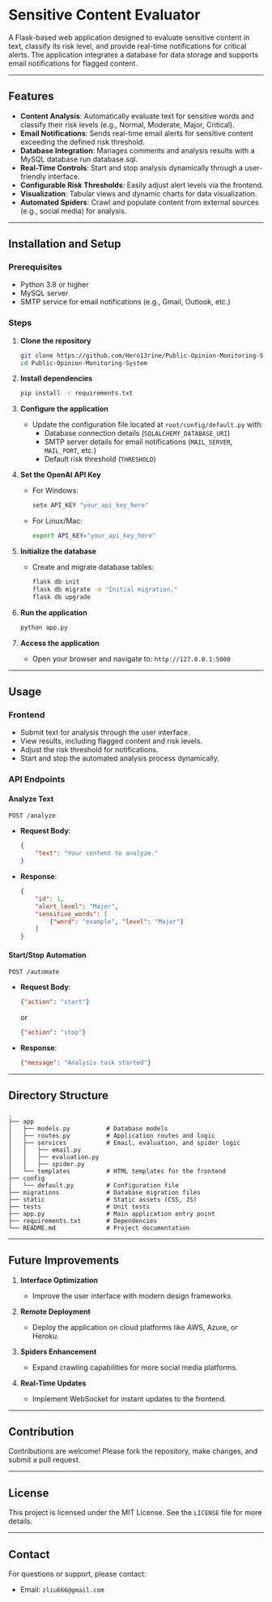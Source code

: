 # Sensitive Content Evaluator

A Flask-based web application designed to evaluate sensitive content in text, classify its risk level, and provide real-time notifications for critical alerts. The application integrates a database for data storage and supports email notifications for flagged content.

---

## Features

- **Content Analysis**: Automatically evaluate text for sensitive words and classify their risk levels (e.g., Normal, Moderate, Major, Critical).
- **Email Notifications**: Sends real-time email alerts for sensitive content exceeding the defined risk threshold.
- **Database Integration**: Manages comments and analysis results with a MySQL database run database.sql.
- **Real-Time Controls**: Start and stop analysis dynamically through a user-friendly interface.
- **Configurable Risk Thresholds**: Easily adjust alert levels via the frontend.
- **Visualization**: Tabular views and dynamic charts for data visualization.
- **Automated Spiders**: Crawl and populate content from external sources (e.g., social media) for analysis.

---

## Installation and Setup

### Prerequisites

- Python 3.8 or higher
- MySQL server
- SMTP service for email notifications (e.g., Gmail, Outlook, etc.)

### Steps

1. **Clone the repository**
   ```bash
   git clone https://github.com/Hero13rine/Public-Opinion-Monitoring-System.git
   cd Public-Opinion-Monitoring-System

   ```

2. **Install dependencies**
   ```bash
   pip install -r requirements.txt
   ```

3. **Configure the application**
   - Update the configuration file located at `root/config/default.py` with:
     - Database connection details (`SQLALCHEMY_DATABASE_URI`)
     - SMTP server details for email notifications (`MAIL_SERVER`, `MAIL_PORT`, etc.)
     - Default risk threshold (`THRESHOLD`)
   
4. **Set the OpenAI API Key**
   - For Windows:
     ```bash
     setx API_KEY "your_api_key_here"
     ```
   - For Linux/Mac:
     ```bash
     export API_KEY="your_api_key_here"
     ```

5. **Initialize the database**
   - Create and migrate database tables:
     ```bash
     flask db init
     flask db migrate -m "Initial migration."
     flask db upgrade
     ```

6. **Run the application**
   ```bash
   python app.py
   ```

7. **Access the application**
   - Open your browser and navigate to: `http://127.0.0.1:5000`

---

## Usage

### Frontend
- Submit text for analysis through the user interface.
- View results, including flagged content and risk levels.
- Adjust the risk threshold for notifications.
- Start and stop the automated analysis process dynamically.

### API Endpoints
#### **Analyze Text**
`POST /analyze`
- **Request Body**:
  ```json
  {
      "text": "Your content to analyze."
  }
  ```
- **Response**:
  ```json
  {
      "id": 1,
      "alert_level": "Major",
      "sensitive_words": [
          {"word": "example", "level": "Major"}
      ]
  }
  ```

#### **Start/Stop Automation**
`POST /automate`
- **Request Body**:
  ```json
  {"action": "start"}
  ```
  or
  ```json
  {"action": "stop"}
  ```

- **Response**:
  ```json
  {"message": "Analysis task started"}
  ```

---

## Directory Structure

```plaintext
.
├── app
│   ├── models.py          # Database models
│   ├── routes.py          # Application routes and logic
│   ├── services           # Email, evaluation, and spider logic
│   │   ├── email.py
│   │   ├── evaluation.py
│   │   ├── spider.py
│   └── templates          # HTML templates for the frontend
├── config
│   └── default.py         # Configuration file
├── migrations             # Database migration files
├── static                 # Static assets (CSS, JS)
├── tests                  # Unit tests
├── app.py                 # Main application entry point
├── requirements.txt       # Dependencies
└── README.md              # Project documentation
```

---

## Future Improvements

1. **Interface Optimization**
   - Improve the user interface with modern design frameworks.

2. **Remote Deployment**
   - Deploy the application on cloud platforms like AWS, Azure, or Heroku.

3. **Spiders Enhancement**
   - Expand crawling capabilities for more social media platforms.

4. **Real-Time Updates**
   - Implement WebSocket for instant updates to the frontend.

---

## Contribution

Contributions are welcome! Please fork the repository, make changes, and submit a pull request.

---

## License
This project is licensed under the MIT License. See the `LICENSE` file for more details.

---

## Contact
For questions or support, please contact:
- Email: `zliu666@gmail.com`
